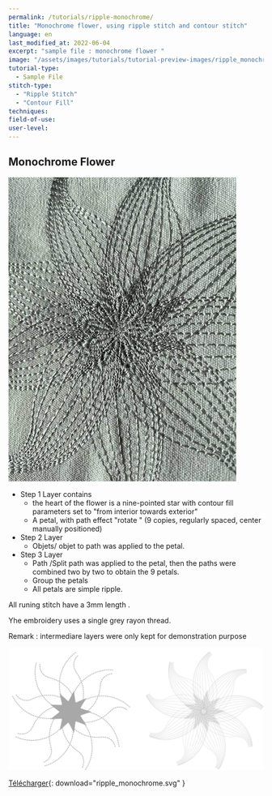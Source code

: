 ```yaml
---
permalink: /tutorials/ripple-monochrome/
title: "Monochrome flower, using ripple stitch and contour stitch"
language: en
last_modified_at: 2022-06-04
excerpt: "sample file : monochrome flower "
image: "/assets/images/tutorials/tutorial-preview-images/ripple_monochrome.jpg"
tutorial-type:
  - Sample File
stitch-type:
  - "Ripple Stitch"
  - "Contour Fill"
techniques:
field-of-use:
user-level:
---
```


##  Monochrome Flower

![Brodé](/assets/images/tutorials/tutorial-preview-images/ripple_monochrome.jpg)


- Step 1 Layer contains
  - the heart of the flower is a nine-pointed star with contour fill parameters set to  "from interior towards exterior"
  - A petal, with  path effect  "rotate " (9 copies, regularly spaced, center  manually positioned)
- Step 2 Layer
   -  Objets/ objet to path was applied to the petal.
- Step 3 Layer
   -  Path /Split path  was applied to the petal, then the paths were combined two by two to obtain the 9 petals.
   -  Group the petals
  -  All petals are simple ripple.
   
 All runing stitch have  a 3mm length .
 
 Yhe embroidery uses a single grey rayon thread.

Remark : intermediare layers were only kept for demonstration purpose

![SVG](/assets/images/tutorials/samples/ripple_monochrome.svg)



[Télécharger](/assets/images/tutorials/samples/ripple_monochrome.svg){: download="ripple_monochrome.svg" }
